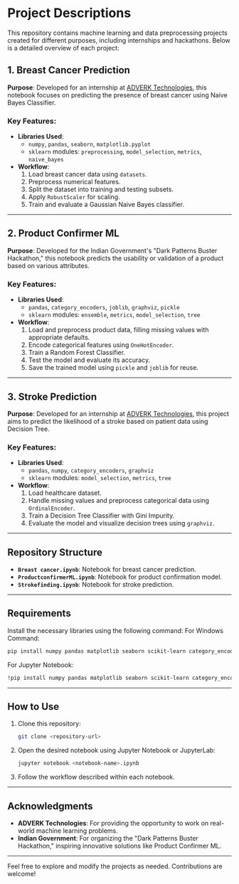 # Project Descriptions

This repository contains machine learning and data preprocessing projects created for different purposes, including internships and hackathons. Below is a detailed overview of each project:

## 1. Breast Cancer Prediction
**Purpose**: 
Developed for an internship at [ADVERK Technologies](https://adverk.net/), this notebook focuses on predicting the presence of breast cancer using Naive Bayes Classifier.

### Key Features:
- **Libraries Used**: 
  - `numpy`, `pandas`, `seaborn`, `matplotlib.pyplot`
  - `sklearn` modules: `preprocessing`, `model_selection`, `metrics`, `naive_bayes`
- **Workflow**:
  1. Load breast cancer data using `datasets`.
  2. Preprocess numerical features.
  3. Split the dataset into training and testing subsets.
  4. Apply `RobustScaler` for scaling.
  5. Train and evaluate a Gaussian Naive Bayes classifier.

---

## 2. Product Confirmer ML
**Purpose**: 
Developed for the Indian Government's "Dark Patterns Buster Hackathon," this notebook predicts the usability or validation of a product based on various attributes.

### Key Features:
- **Libraries Used**: 
  - `pandas`, `category_encoders`, `joblib`, `graphviz`, `pickle`
  - `sklearn` modules: `ensemble`, `metrics`, `model_selection`, `tree`
- **Workflow**:
  1. Load and preprocess product data, filling missing values with appropriate defaults.
  2. Encode categorical features using `OneHotEncoder`.
  3. Train a Random Forest Classifier.
  4. Test the model and evaluate its accuracy.
  5. Save the trained model using `pickle` and `joblib` for reuse.

---

## 3. Stroke Prediction
**Purpose**: 
Developed for an internship at [ADVERK Technologies](https://adverk.net/), this project aims to predict the likelihood of a stroke based on patient data using Decision Tree.

### Key Features:
- **Libraries Used**:
  - `pandas`, `numpy`, `category_encoders`, `graphviz`
  - `sklearn` modules: `model_selection`, `metrics`, `tree`
- **Workflow**:
  1. Load healthcare dataset.
  2. Handle missing values and preprocess categorical data using `OrdinalEncoder`.
  3. Train a Decision Tree Classifier with Gini Impurity.
  4. Evaluate the model and visualize decision trees using `graphviz`.

---

## Repository Structure
- **`Breast cancer.ipynb`**: Notebook for breast cancer prediction.
- **`ProductconfirmerML.ipynb`**: Notebook for product confirmation model.
- **`Strokefinding.ipynb`**: Notebook for stroke prediction.

---

## Requirements
Install the necessary libraries using the following command:
For Windows Command:
```bash
pip install numpy pandas matplotlib seaborn scikit-learn category_encoders graphviz joblib
```
For Jupyter Notebook:
```bash
!pip install numpy pandas matplotlib seaborn scikit-learn category_encoders graphviz joblib
```
---

## How to Use
1. Clone this repository:
   ```bash
   git clone <repository-url>
   ```
2. Open the desired notebook using Jupyter Notebook or JupyterLab:
   ```bash
   jupyter notebook <notebook-name>.ipynb
   ```
3. Follow the workflow described within each notebook.

---

## Acknowledgments
- **ADVERK Technologies**: For providing the opportunity to work on real-world machine learning problems.
- **Indian Government**: For organizing the "Dark Patterns Buster Hackathon," inspiring innovative solutions like Product Confirmer ML.

---

Feel free to explore and modify the projects as needed. Contributions are welcome!
